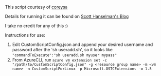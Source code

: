 This script courtesy of [coreysa](https://github.com/coreysa)

Details for running it can be found on [Scott Hanselman's Blog](http://www.hanselman.com/blog/GettingAdminByAddingANewUserToSudoersWhenYoureLockedOutOfAnAzureLinuxVM.aspx)

I take no credit for any of this :)

Instructions for use:
1. Edit CustomScriptConfig.json and append your desired username and password after the 'sh useradd.sh', so it looks like `"commandToExecute":"sh useradd.sh myuser mypass"`
2. From AzureCLI, run `azure vm extension set -c "/path/to/CustomScriptConfig.json" -g <resource group name> -m <vm name> -n CustomScriptForLinux -p Microsoft.OSTCExtensions -o 1.5`
